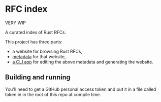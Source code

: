 # RFC index

VERY WIP

A curated index of Rust RFCs.

This project has three parts:

* a website for browsing Rust RFCs,
* [metadata](/metadata) for that website,
* [a CLI app](/src) for editing the above metadata and generating the website.

## Building and running

You'll need to get a GitHub personal access token and put it in a file called token.in in the root of this repo at compile time.
